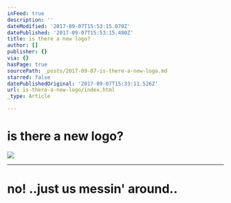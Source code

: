 ```yaml
---
inFeed: true
description: ''
dateModified: '2017-09-07T15:53:15.070Z'
datePublished: '2017-09-07T15:53:15.480Z'
title: is there a new logo?
author: []
publisher: {}
via: {}
hasPage: true
sourcePath: _posts/2017-09-07-is-there-a-new-logo.md
starred: false
datePublishedOriginal: '2017-09-07T15:33:11.526Z'
url: is-there-a-new-logo/index.html
_type: Article

---
```

# is there a new logo?
![](https://the-grid-user-content.s3-us-west-2.amazonaws.com/e02fd6ad-9195-4b42-9f01-1183eb668aed.png)

---

# no! ..just us messin' around..